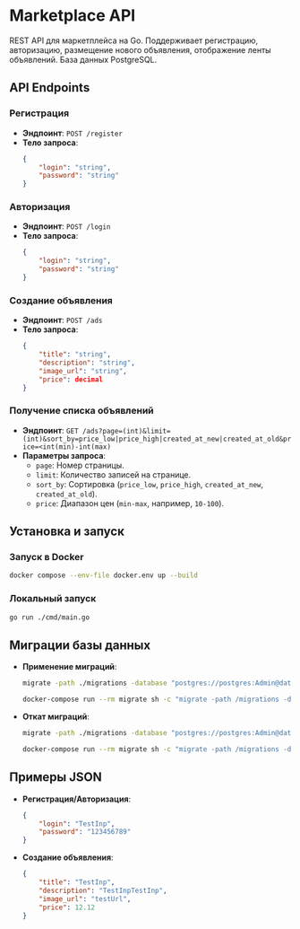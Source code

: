 # Marketplace API

REST API для маркетплейса на Go. Поддерживает регистрацию, авторизацию, размещение нового объявления, отображение ленты объявлений. База данных PostgreSQL.

## API Endpoints

### Регистрация
- **Эндпоинт**: `POST /register`
- **Тело запроса**:
  ```json
  {
      "login": "string",
      "password": "string"
  }
  ```

### Авторизация
- **Эндпоинт**: `POST /login`
- **Тело запроса**:
  ```json
  {
      "login": "string",
      "password": "string"
  }
  ```

### Создание объявления
- **Эндпоинт**: `POST /ads`
- **Тело запроса**:
  ```json
  {
      "title": "string",
      "description": "string",
      "image_url": "string",
      "price": decimal
  }
  ```

### Получение списка объявлений
- **Эндпоинт**: `GET /ads?page=(int)&limit=(int)&sort_by=price_low|price_high|created_at_new|created_at_old&price=<int(min)-int(max)`
- **Параметры запроса**:
  - `page`: Номер страницы.
  - `limit`: Количество записей на странице.
  - `sort_by`: Сортировка (`price_low`, `price_high`, `created_at_new`, `created_at_old`).
  - `price`: Диапазон цен (`min-max`, например, `10-100`).

## Установка и запуск

### Запуск в Docker
   ```bash
   docker compose --env-file docker.env up --build
   ```

### Локальный запуск
   ```bash
   go run ./cmd/main.go
   ```

## Миграции базы данных
- **Применение миграций**:
  ```bash
  migrate -path ./migrations -database "postgres://postgres:Admin@database:5432/marketplace_db?sslmode=disable" up
  
  docker-compose run --rm migrate sh -c "migrate -path /migrations -database 'postgres://postgres:Admin@database:5432/marketplace_db?sslmode=disable' -verbose up"
  ```
- **Откат миграций**:
  ```bash
  migrate -path ./migrations -database "postgres://postgres:Admin@database:5432/marketplace_db?sslmode=disable" down

  docker-compose run --rm migrate sh -c "migrate -path /migrations -database 'postgres://postgres:Admin@database:5432/marketplace_db?sslmode=disable' -verbose down -all"
  ```

## Примеры JSON
- **Регистрация/Авторизация**:
  ```json
  {
      "login": "TestInp",
      "password": "123456789"
  }
  ```
- **Создание объявления**:
  ```json
  {
      "title": "TestInp",
      "description": "TestInpTestInp",
      "image_url": "testUrl",
      "price": 12.12
  }
  ```

